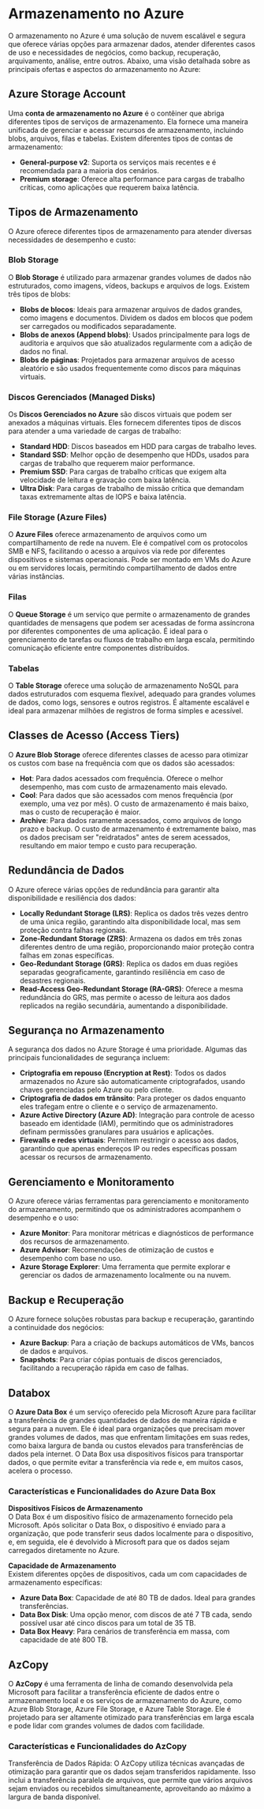 # Armazenamento no Azure

O armazenamento no Azure é uma solução de nuvem escalável e segura que oferece várias opções para armazenar dados, atender diferentes casos de uso e necessidades de negócios, como backup, recuperação, arquivamento, análise, entre outros. Abaixo, uma visão detalhada sobre as principais ofertas e aspectos do armazenamento no Azure:

## Azure Storage Account
Uma **conta de armazenamento no Azure** é o contêiner que abriga diferentes tipos de serviços de armazenamento. Ela fornece uma maneira unificada de gerenciar e acessar recursos de armazenamento, incluindo blobs, arquivos, filas e tabelas. Existem diferentes tipos de contas de armazenamento:

- **General-purpose v2**: Suporta os serviços mais recentes e é recomendada para a maioria dos cenários.
- **Premium storage**: Oferece alta performance para cargas de trabalho críticas, como aplicações que requerem baixa latência.

## Tipos de Armazenamento
O Azure oferece diferentes tipos de armazenamento para atender diversas necessidades de desempenho e custo:

### Blob Storage
O **Blob Storage** é utilizado para armazenar grandes volumes de dados não estruturados, como imagens, vídeos, backups e arquivos de logs. Existem três tipos de blobs:

- **Blobs de blocos**: Ideais para armazenar arquivos de dados grandes, como imagens e documentos. Dividem os dados em blocos que podem ser carregados ou modificados separadamente.
- **Blobs de anexos (Append blobs)**: Usados principalmente para logs de auditoria e arquivos que são atualizados regularmente com a adição de dados no final.
- **Blobs de páginas**: Projetados para armazenar arquivos de acesso aleatório e são usados frequentemente como discos para máquinas virtuais.

### Discos Gerenciados (Managed Disks)
Os **Discos Gerenciados no Azure** são discos virtuais que podem ser anexados a máquinas virtuais. Eles fornecem diferentes tipos de discos para atender a uma variedade de cargas de trabalho:

- **Standard HDD**: Discos baseados em HDD para cargas de trabalho leves.
- **Standard SSD**: Melhor opção de desempenho que HDDs, usados para cargas de trabalho que requerem maior performance.
- **Premium SSD**: Para cargas de trabalho críticas que exigem alta velocidade de leitura e gravação com baixa latência.
- **Ultra Disk**: Para cargas de trabalho de missão crítica que demandam taxas extremamente altas de IOPS e baixa latência.

### File Storage (Azure Files)
O **Azure Files** oferece armazenamento de arquivos como um compartilhamento de rede na nuvem. Ele é compatível com os protocolos SMB e NFS, facilitando o acesso a arquivos via rede por diferentes dispositivos e sistemas operacionais. Pode ser montado em VMs do Azure ou em servidores locais, permitindo compartilhamento de dados entre várias instâncias.

### Filas
O **Queue Storage** é um serviço que permite o armazenamento de grandes quantidades de mensagens que podem ser acessadas de forma assíncrona por diferentes componentes de uma aplicação. É ideal para o gerenciamento de tarefas ou fluxos de trabalho em larga escala, permitindo comunicação eficiente entre componentes distribuídos.

### Tabelas
O **Table Storage** oferece uma solução de armazenamento NoSQL para dados estruturados com esquema flexível, adequado para grandes volumes de dados, como logs, sensores e outros registros. É altamente escalável e ideal para armazenar milhões de registros de forma simples e acessível.

## Classes de Acesso (Access Tiers)
O **Azure Blob Storage** oferece diferentes classes de acesso para otimizar os custos com base na frequência com que os dados são acessados:

- **Hot**: Para dados acessados com frequência. Oferece o melhor desempenho, mas com custo de armazenamento mais elevado.
- **Cool**: Para dados que são acessados com menos frequência (por exemplo, uma vez por mês). O custo de armazenamento é mais baixo, mas o custo de recuperação é maior.
- **Archive**: Para dados raramente acessados, como arquivos de longo prazo e backup. O custo de armazenamento é extremamente baixo, mas os dados precisam ser "reidratados" antes de serem acessados, resultando em maior tempo e custo para recuperação.

## Redundância de Dados
O Azure oferece várias opções de redundância para garantir alta disponibilidade e resiliência dos dados:

- **Locally Redundant Storage (LRS)**: Replica os dados três vezes dentro de uma única região, garantindo alta disponibilidade local, mas sem proteção contra falhas regionais.
- **Zone-Redundant Storage (ZRS)**: Armazena os dados em três zonas diferentes dentro de uma região, proporcionando maior proteção contra falhas em zonas específicas.
- **Geo-Redundant Storage (GRS)**: Replica os dados em duas regiões separadas geograficamente, garantindo resiliência em caso de desastres regionais.
- **Read-Access Geo-Redundant Storage (RA-GRS)**: Oferece a mesma redundância do GRS, mas permite o acesso de leitura aos dados replicados na região secundária, aumentando a disponibilidade.

## Segurança no Armazenamento
A segurança dos dados no Azure Storage é uma prioridade. Algumas das principais funcionalidades de segurança incluem:

- **Criptografia em repouso (Encryption at Rest)**: Todos os dados armazenados no Azure são automaticamente criptografados, usando chaves gerenciadas pelo Azure ou pelo cliente.
- **Criptografia de dados em trânsito**: Para proteger os dados enquanto eles trafegam entre o cliente e o serviço de armazenamento.
- **Azure Active Directory (Azure AD)**: Integração para controle de acesso baseado em identidade (IAM), permitindo que os administradores definam permissões granulares para usuários e aplicações.
- **Firewalls e redes virtuais**: Permitem restringir o acesso aos dados, garantindo que apenas endereços IP ou redes específicas possam acessar os recursos de armazenamento.

## Gerenciamento e Monitoramento
O Azure oferece várias ferramentas para gerenciamento e monitoramento do armazenamento, permitindo que os administradores acompanhem o desempenho e o uso:

- **Azure Monitor**: Para monitorar métricas e diagnósticos de performance dos recursos de armazenamento.
- **Azure Advisor**: Recomendações de otimização de custos e desempenho com base no uso.
- **Azure Storage Explorer**: Uma ferramenta que permite explorar e gerenciar os dados de armazenamento localmente ou na nuvem.

## Backup e Recuperação
O Azure fornece soluções robustas para backup e recuperação, garantindo a continuidade dos negócios:

- **Azure Backup**: Para a criação de backups automáticos de VMs, bancos de dados e arquivos.
- **Snapshots**: Para criar cópias pontuais de discos gerenciados, facilitando a recuperação rápida em caso de falhas.

## Databox

O **Azure Data Box** é um serviço oferecido pela Microsoft Azure para facilitar a transferência de grandes quantidades de dados de maneira rápida e segura para a nuvem. Ele é ideal para organizações que precisam mover grandes volumes de dados, mas que enfrentam limitações em suas redes, como baixa largura de banda ou custos elevados para transferências de dados pela internet. O Data Box usa dispositivos físicos para transportar dados, o que permite evitar a transferência via rede e, em muitos casos, acelera o processo.

### Características e Funcionalidades do Azure Data Box

**Dispositivos Físicos de Armazenamento**  
O Data Box é um dispositivo físico de armazenamento fornecido pela Microsoft. Após solicitar o Data Box, o dispositivo é enviado para a organização, que pode transferir seus dados localmente para o dispositivo, e, em seguida, ele é devolvido à Microsoft para que os dados sejam carregados diretamente no Azure.

**Capacidade de Armazenamento**  
Existem diferentes opções de dispositivos, cada um com capacidades de armazenamento específicas:

- **Azure Data Box**: Capacidade de até 80 TB de dados. Ideal para grandes transferências.
- **Data Box Disk**: Uma opção menor, com discos de até 7 TB cada, sendo possível usar até cinco discos para um total de 35 TB.
- **Data Box Heavy**: Para cenários de transferência em massa, com capacidade de até 800 TB.

## AzCopy

O **AzCopy** é uma ferramenta de linha de comando desenvolvida pela Microsoft para facilitar a transferência eficiente de dados entre o armazenamento local e os serviços de armazenamento do Azure, como Azure Blob Storage, Azure File Storage, e Azure Table Storage. Ele é projetado para ser altamente otimizado para transferências em larga escala e pode lidar com grandes volumes de dados com facilidade.

### Características e Funcionalidades do AzCopy
Transferência de Dados Rápida:
O AzCopy utiliza técnicas avançadas de otimização para garantir que os dados sejam transferidos rapidamente. Isso inclui a transferência paralela de arquivos, que permite que vários arquivos sejam enviados ou recebidos simultaneamente, aproveitando ao máximo a largura de banda disponível.
